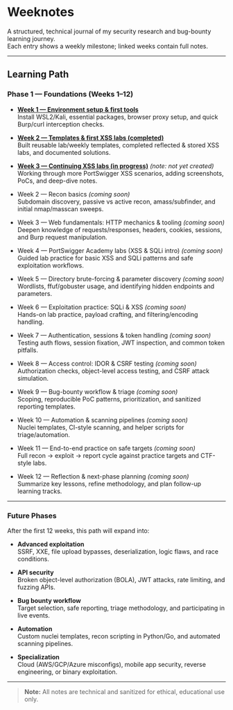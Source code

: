 # Weeknotes

A structured, technical journal of my security research and bug-bounty learning journey.  
Each entry shows a weekly milestone; linked weeks contain full notes.

---

## Learning Path

### Phase 1 — Foundations (Weeks 1–12)

- [**Week 1 — Environment setup & first tools**](./2025-09-week1.md)  
  Install WSL2/Kali, essential packages, browser proxy setup, and quick Burp/curl interception checks.

- [**Week 2 — Templates & first XSS labs (completed)**](./2025-09-week2.md)  
  Built reusable lab/weekly templates, completed reflected & stored XSS labs, and documented solutions.

- [**Week 3 — Continuing XSS labs (in progress)**](./2025-09-week3.md) *(note: not yet created)*  
  Working through more PortSwigger XSS scenarios, adding screenshots, PoCs, and deep-dive notes.
  
- Week 2 — Recon basics *(coming soon)*  
  Subdomain discovery, passive vs active recon, amass/subfinder, and initial nmap/masscan sweeps.

- Week 3 — Web fundamentals: HTTP mechanics & tooling *(coming soon)*  
  Deepen knowledge of requests/responses, headers, cookies, sessions, and Burp request manipulation.

- Week 4 — PortSwigger Academy labs (XSS & SQLi intro) *(coming soon)*  
  Guided lab practice for basic XSS and SQLi patterns and safe exploitation workflows.

- Week 5 — Directory brute-forcing & parameter discovery *(coming soon)*  
  Wordlists, ffuf/gobuster usage, and identifying hidden endpoints and parameters.

- Week 6 — Exploitation practice: SQLi & XSS *(coming soon)*  
  Hands-on lab practice, payload crafting, and filtering/encoding handling.

- Week 7 — Authentication, sessions & token handling *(coming soon)*  
  Testing auth flows, session fixation, JWT inspection, and common token pitfalls.

- Week 8 — Access control: IDOR & CSRF testing *(coming soon)*  
  Authorization checks, object-level access testing, and CSRF attack simulation.

- Week 9 — Bug-bounty workflow & triage *(coming soon)*  
  Scoping, reproducible PoC patterns, prioritization, and sanitized reporting templates.

- Week 10 — Automation & scanning pipelines *(coming soon)*  
  Nuclei templates, CI-style scanning, and helper scripts for triage/automation.

- Week 11 — End-to-end practice on safe targets *(coming soon)*  
  Full recon → exploit → report cycle against practice targets and CTF-style labs.

- Week 12 — Reflection & next-phase planning *(coming soon)*  
  Summarize key lessons, refine methodology, and plan follow-up learning tracks.

---

### Future Phases

After the first 12 weeks, this path will expand into:

- **Advanced exploitation**  
  SSRF, XXE, file upload bypasses, deserialization, logic flaws, and race conditions.

- **API security**  
  Broken object-level authorization (BOLA), JWT attacks, rate limiting, and fuzzing APIs.

- **Bug bounty workflow**  
  Target selection, safe reporting, triage methodology, and participating in live events.

- **Automation**  
  Custom nuclei templates, recon scripting in Python/Go, and automated scanning pipelines.

- **Specialization**  
  Cloud (AWS/GCP/Azure misconfigs), mobile app security, reverse engineering, or binary exploitation.

---

> **Note:** All notes are technical and sanitized for ethical, educational use only.
